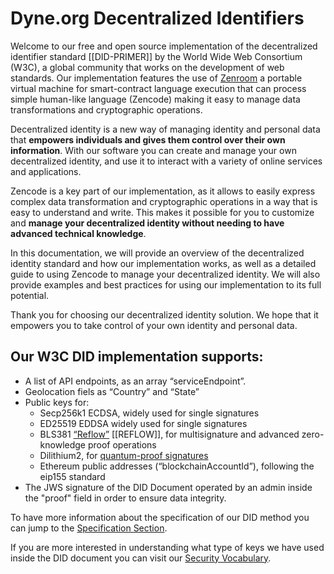 # Dyne.org Decentralized Identifiers

Welcome to our free and open source implementation of the decentralized identifier standard [[DID-PRIMER]] by the World Wide Web Consortium (W3C), a global community that works on the development of web standards. Our implementation features the use of [Zenroom](https://zenroom.org) a portable virtual machine for smart-contract language execution that can process simple human-like language (Zencode) making it easy to manage data transformations and cryptographic operations.

Decentralized identity is a new way of managing identity and personal data that **empowers individuals and gives them control over their own information**. With our software you can create and manage your own decentralized identity, and use it to interact with a variety of online services and applications.

Zencode is a key part of our implementation, as it allows to easily express complex data transformation and cryptographic operations in a way that is easy to understand and write. This makes it possible for you to customize and **manage your decentralized identity without needing to have advanced technical knowledge**.

In this documentation, we will provide an overview of the decentralized identity standard and how our implementation works, as well as a detailed guide to using Zencode to manage your decentralized identity. We will also provide examples and best practices for using our implementation to its full potential.

Thank you for choosing our decentralized identity solution. We hope that it empowers you to take control of your own identity and personal data.

## Our W3C DID implementation supports: 
* A list of API endpoints, as an array “serviceEndpoint”.
* Geolocation fiels as “Country” and “State”
* Public keys for:
  * Secp256k1 ECDSA, widely used for single signatures
  * ED25519 EDDSA widely used for single signatures
  * BLS381 [“Reflow”](https://medium.com/think-do-tank/reflow-crypto-material-passports-for-the-circular-economy-d75b3aa63678) [[REFLOW]], for multisignature and advanced zero-knowledge proof operations
  * Dilithium2, for [quantum-proof signatures](https://medium.com/think-do-tank/quantum-proof-cryptography-e23b165b3bbd)
  * Ethereum public addresses (“blockchainAccountId”), following the eip155 standard 
* The JWS signature of the DID Document operated by an admin inside the "proof" field in order to ensure data integrity.

To have more information about the specification of our DID method you can jump to the [Specification Section](specification.md?id=specification). 

If you are more interested in understanding what type of keys we have used inside the DID document you can visit our [Security Vocabulary](security.md).
